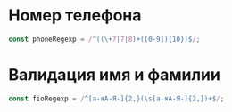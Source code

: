# Номер телефона

```js
const phoneRegexp = /^((\+7|7|8)+([0-9]){10})$/;
```

# Валидация имя и фамилии

```js
const fioRegexp = /^[а-яА-Я-]{2,}(\s[а-яА-Я-]{2,})+$/;
```

#

```js

```
